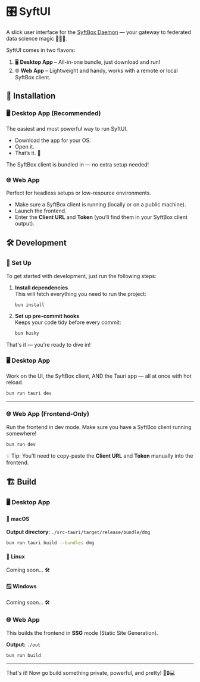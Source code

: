 # 🎛️ SyftUI

A slick user interface for the [SyftBox Daemon](https://www.github.com/OpenMined/syft) — your gateway to federated data science magic 🧙‍♂️✨.

SyftUI comes in two flavors:

1. 🖥️ **Desktop App** – All-in-one bundle, just download and run!
2. 🌐 **Web App** – Lightweight and handy, works with a remote or local SyftBox client.

## 🚀 Installation

### 🖥️ Desktop App (Recommended)

The easiest and most powerful way to run SyftUI.

- Download the app for your OS.
- Open it.
- That’s it. 🎉

The SyftBox client is bundled in — no extra setup needed!

### 🌐 Web App

Perfect for headless setups or low-resource environments.

- Make sure a SyftBox client is running (locally or on a public machine).
- Launch the frontend.
- Enter the **Client URL** and **Token** (you’ll find them in your SyftBox client output).

## 🛠️ Development

### 💅 Set Up

To get started with development, just run the following steps:

1. **Install dependencies**  
   This will fetch everything you need to run the project:

   ```bash
   bun install
   ```

2. **Set up pre-commit hooks**  
   Keeps your code tidy before every commit:

   ```bash
   bun husky
   ```

That's it — you're ready to dive in!

### 🖥️ Desktop App

Work on the UI, the SyftBox client, AND the Tauri app — all at once with hot reload.

```bash
bun run tauri dev
```

---

### 🌐 Web App (Frontend-Only)

Run the frontend in dev mode. Make sure you have a SyftBox client running somewhere!

```bash
bun run dev
```

💡 Tip: You'll need to copy-paste the **Client URL** and **Token** manually into the frontend.

## 🏗️ Build

### 🖥️ Desktop App

#### 🍎 macOS

**Output directory:** `./src-tauri/target/release/bundle/dmg`

```bash
bun run tauri build --bundles dmg
```

#### 🐧 Linux

Coming soon... 🛠️

#### 🪟 Windows

Coming soon... 🛠️

### 🌐 Web App

This builds the frontend in **SSG** mode (Static Site Generation).

**Output:** `./out`

```bash
bun run build
```

---

That's it! Now go build something private, powerful, and pretty! 🧠🔒💻
